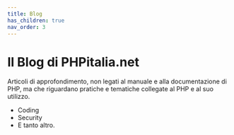 ```yaml
---
title: Blog
has_children: true
nav_order: 3
---
```


# Il Blog di PHPitalia.net
Articoli di approfondimento, non legati al manuale e alla documentazione di PHP, ma che riguardano pratiche e tematiche collegate al PHP e al suo utilizzo. 

* Coding
* Security
* E tanto altro.